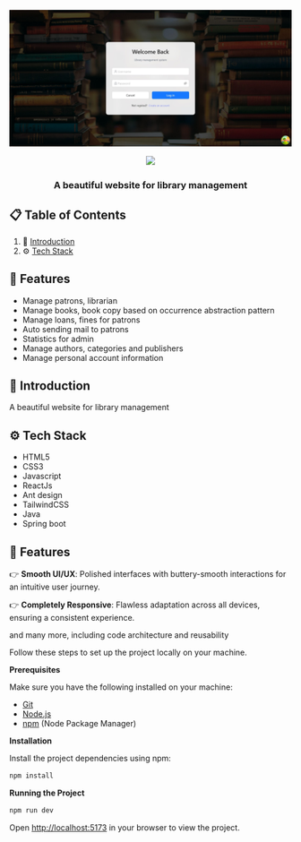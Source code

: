 ![Alt text](https://raw.githubusercontent.com/DevNguyenPhuong/library-management/main/Images/login.jpg)

<div align="center">
    <img src="https://skillicons.dev/icons?i=html,css,javascript,react,tailwind,java,spring" />
</div>
  </div>

  <h3 align="center">A beautiful website for library management</h3>

</div>

## 📋 <a name="table">Table of Contents</a>

1. 🤖 [Introduction](#introduction)
2. ⚙️ [Tech Stack](#tech-stack)

## 🚨 Features

- Manage patrons, librarian
- Manage books, book copy based on occurrence abstraction pattern
- Manage loans, fines for patrons
- Auto sending mail to patrons
- Statistics for admin
- Manage authors, categories and publishers
- Manage personal account information

## <a name="introduction">🤖 Introduction</a>

A beautiful website for library management

## <a name="tech-stack">⚙️ Tech Stack</a>

- HTML5
- CSS3
- Javascript
- ReactJs
- Ant design
- TailwindCSS
- Java
- Spring boot

## <a name="features">🔋 Features</a>

👉 **Smooth UI/UX**: Polished interfaces with buttery-smooth interactions for an intuitive user journey.

👉 **Completely Responsive**: Flawless adaptation across all devices, ensuring a consistent experience.

and many more, including code architecture and reusability

Follow these steps to set up the project locally on your machine.

**Prerequisites**

Make sure you have the following installed on your machine:

- [Git](https://git-scm.com/)
- [Node.js](https://nodejs.org/en)
- [npm](https://www.npmjs.com/) (Node Package Manager)

**Installation**

Install the project dependencies using npm:

```bash
npm install
```

**Running the Project**

```bash
npm run dev
```

Open [http://localhost:5173](http://localhost:5173) in your browser to view the project.
